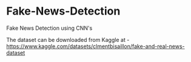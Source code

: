 # Fake-News-Detection
Fake News Detection using CNN's

The dataset can be downloaded from Kaggle at - https://www.kaggle.com/datasets/clmentbisaillon/fake-and-real-news-dataset
